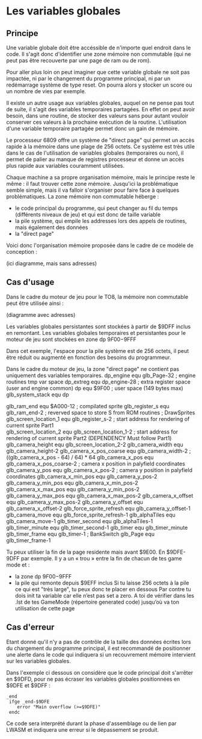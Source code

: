 # Les variables globales

## Principe

Une variable globale doit être accéssible de n'importe quel endroit dans le code. Il s'agit donc d'identifier une zone mémoire non commutable (qui ne peut pas être recouverte par une page de ram ou de rom).

Pour aller plus loin on peut imaginer que cette variable globale ne soit pas impactée, ni par le changement du programme principal, ni par un redémarrage système de type reset. On pourra alors y stocker un score ou un nombre de vies par exemple.

Il existe un autre usage aux variables globales, auquel on ne pense pas tout de suite, il s'agit des variables temporaires partagées. En effet on peut avoir besoin, dans une routine, de stocker des valeurs sans pour autant vouloir conserver ces valeurs à la prochaine exécution de la routine. L'utilisation d'une variable temporaire partagée permet donc un gain de mémoire.

Le processeur 6809 offre un système de "direct page" qui permet un accès rapide à la mémoire dans une plage de 256 octets. Ce système est très utile dans le cas de l'utilisation de variables globales (temporaires ou non), il permet de palier au manque de registres processeur et donne un accès plus rapide aux variables couramment utilisées.

Chaque machine a sa propre organisation mémoire, mais le principe reste le même : il faut trouver cette zone mémoire.
Jusqu'ici la problématique semble simple, mais il va falloir s'organiser pour faire face à quelques problématiques.
La zone mémoire non commutable héberge :
- le code principal du programme, qui peut changer au fil du temps (différents niveaux de jeu) et qui est donc de taille variable
- la pile système, qui empile les addresses lors des appels de routines, mais également des données
- la "direct page"

Voici donc l'organisation mémoire proposée dans le cadre de ce modèle de conception :

(ici diagramme, mais sans adresses)

## Cas d'usage

Dans le cadre du moteur de jeu pour le TO8, la mémoire non commutable peut être utilisée ainsi :

(diagramme avec adresses)

Les variables globales persistantes sont stockées à partir de $9DFF inclus en remontant.
Les variables globales temporaires et persistantes pour le moteur de jeu sont stockées en zone dp $9F00-$9FFF

Dans cet exemple, l'espace pour la pile système est de 256 octets, il peut être réduit ou augmenté en fonction des besoins du programmeur.

Dans le cadre du moteur de jeu, la zone "direct page" ne contient pas uniquement des variables temporaires.
dp_engine                     equ glb_Page-32  ; engine routines tmp var space
dp_extreg                     equ dp_engine-28 ; extra register space (user and engine common)
dp                            equ $9F00        ; user space (149 bytes max)
glb_system_stack              equ dp


glb_ram_end                   equ $A000-12
; compilated sprite
glb_register_s                equ glb_ram_end-2             ; reverved space to store S from ROM routines
; DrawSprites
glb_screen_location_1         equ glb_register_s-2          ; start address for rendering of current sprite Part1     
glb_screen_location_2         equ glb_screen_location_1-2   ; start address for rendering of current sprite Part2 (DEPENDENCY Must follow Part1)
glb_camera_height             equ glb_screen_location_2-2
glb_camera_width              equ glb_camera_height-2
glb_camera_x_pos_coarse       equ glb_camera_width-2        ; ((glb_camera_x_pos - 64) / 64) * 64
glb_camera_x_pos              equ glb_camera_x_pos_coarse-2 ; camera x position in palyfield coordinates
glb_camera_y_pos              equ glb_camera_x_pos-2        ; camera y position in palyfield coordinates
glb_camera_x_min_pos          equ glb_camera_y_pos-2
glb_camera_y_min_pos          equ glb_camera_x_min_pos-2
glb_camera_x_max_pos          equ glb_camera_y_min_pos-2
glb_camera_y_max_pos          equ glb_camera_x_max_pos-2
glb_camera_x_offset           equ glb_camera_y_max_pos-2
glb_camera_y_offset           equ glb_camera_x_offset-2
glb_force_sprite_refresh      equ glb_camera_y_offset-1
glb_camera_move               equ glb_force_sprite_refresh-1
glb_alphaTiles                equ glb_camera_move-1
glb_timer_second              equ glb_alphaTiles-1
glb_timer_minute              equ glb_timer_second-1
glb_timer                     equ glb_timer_minute
glb_timer_frame               equ glb_timer-1
; BankSwitch
glb_Page                      equ glb_timer_frame-1

Tu peux utiliser la fin de la page residente mais avant $9E00. En $9DFE-9DFF par exemple. 
Il y a un « trou » entre la fin de chacun de tes game mode et :
- la zone dp $9F00-$9FFF
- la pile qui remonte depuis $9EFF inclus
Si tu laisse 256 octets à la pile ce qui est "très large", tu peux donc te placer en dessous Par contre tu dois init ta variable car elle n’est pas set a zero. 
A toi de vérifier dans les .lst de tes GameMode (répertoire generated code) jusqu’où va ton utilisation de cette page

## Cas d'erreur

Etant donné qu'il n'y a pas de contrôle de la taille des données écrites lors du chargement du programme principal, il est recommandé de positionner une alerte dans le code qui indiquera si un recouvrement mémoire intervient sur les variables globales.

Dans l'exemple ci dessous on considère que le code principal doit s'arrêter en $9DFD, pour ne pas écraser les variables globales positionnées en $9DFE et $9DFF :

```
_end
 ifge _end-$9DFE
    error "Main overflow (>=$9DFE)"
 endc 
```

Ce code sera interprété durant la phase d'assemblage ou de lien par LWASM et indiquera une erreur si le dépassement se produit.
